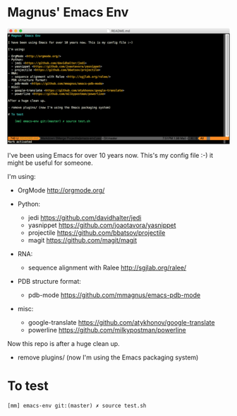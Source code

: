 # Magnus' Emacs Env

![](screenshot.png)

I've been using Emacs for over 10 years now. This's my config file :-) it might be useful for someone.

I'm using:

- OrgMode <http://orgmode.org/>
- Python:
  - jedi <https://github.com/davidhalter/jedi>
  - yasnippet <https://github.com/joaotavora/yasnippet>
  - projectile <https://github.com/bbatsov/projectile>
  - magit <https://github.com/magit/magit>
  
- RNA:
  - sequence alignment with Ralee <http://sgjlab.org/ralee/>
- PDB structure format:
  - pdb-mode <https://github.com/mmagnus/emacs-pdb-mode>
- misc:
  - google-translate <https://github.com/atykhonov/google-translate>
  - powerline <https://github.com/milkypostman/powerline>

Now this repo is after a huge clean up. 

- remove plugins/ (now I'm using the Emacs packaging system)

# To test

    [mm] emacs-env git:(master) ✗ source test.sh
